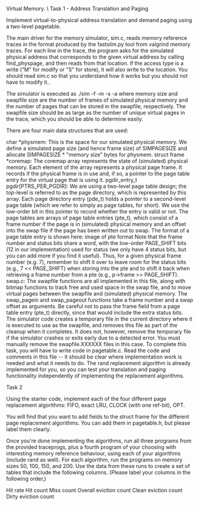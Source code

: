 Virtual Memory.   \\
Task 1 - Address Translation and Paging

Implement virtual-to-physical address translation and demand paging using a two-level pagetable.

The main driver for the memory simulator, sim.c, reads memory reference traces in the format produced by the fastslim.py tool from valgrind memory traces. For each line in the trace, the program asks for the simulated physical address that corresponds to the given virtual address by calling find_physpage, and then reads from that location. If the access type is a write ("M" for modify or "S" for store), it will also write to the location. You should read sim.c so that you understand how it works but you should not have to modify it..

The simulator is executed as ./sim -f <tracefile> -m <memory size> -s <swapfile size> -a <replacement algorithm> where memory size and swapfile size are the number of frames of simulated physical memory and the number of pages that can be stored in the swapfile, respectively. The swapfile size should be as large as the number of unique virtual pages in the trace, which you should be able to determine easily.

There are four main data structures that are used:

char *physmem: This is the space for our simulated physical memory. We define a simulated page size (and hence frame size) of SIMPAGESIZE and allocate SIMPAGESIZE * "memory size" bytes for physmem.
struct frame *coremap: The coremap array represents the state of (simulated) physical memory. Each element of the array represents a physical page frame. It records if the physical frame is in use and, if so, a pointer to the page table entry for the virtual page that is using it.
pgdir_entry_t pgdir[PTRS_PER_PGDIR]: We are using a two-level page table design; the top-level is referred to as the page directory, which is represented by this array. Each page directory entry (pde_t) holds a pointer to a second-level page table (which we refer to simply as page tables, for short). We use the low-order bit in this pointer to record whether the entry is valid or not. The page tables are arrays of page table entries (pte_t), which consist of a frame number if the page is in (simulated) physical memory and an offset into the swap file if the page has been written out to swap. The format of a page table entry is shown here: image of pte format
Note that the frame number and status bits share a word, with the low-order PAGE_SHIFT bits (12 in our implementation) used for status (we only have 4 status bits, but you can add more if you find it useful). Thus, for a given physical frame number (e.g. 7), remember to shift it over to leave room for the status bits (e.g., 7 << PAGE_SHIFT) when storing into the pte and to shift it back when retrieving a frame number from a pte (e.g., p->frame >> PAGE_SHIFT).
swap.c: The swapfile functions are all implemented in this file, along with bitmap functions to track free and used space in the swap file, and to move virtual pages between the swapfile and (simulated) physical memory. The swap_pagein and swap_pageout functions take a frame number and a swap offset as arguments. Be careful not to pass the frame field from a page table entry (pte_t) directly, since that would include the extra status bits. The simulator code creates a temporary file in the current directory where it is executed to use as the swapfile, and removes this file as part of the cleanup when it completes. It does not, however, remove the temporary file if the simulator crashes or exits early due to a detected error. You must manually remove the swapfile.XXXXXX files in this case.
To complete this task, you will have to write code in pagetable.c. Read the code and comments in this file -- it should be clear where implementation work is needed and what it needs to do. The rand replacement algorithm is already implemented for you, so you can test your translation and paging functionality independently of implementing the replacement algorithms.

Task 2

Using the starter code, implement each of the four different page replacement algorithms: FIFO, exact LRU, CLOCK (with one ref-bit), OPT.

You will find that you want to add fields to the struct frame for the different page replacement algorithms. You can add them in pagetable.h, but please label them clearly.

Once you're done implementing the algorithms, run all three programs from the provided traceprogs, plus a fourth program of your choosing with interesting memory reference behaviour, using each of your algorithms (include rand as well). For each algorithm, run the programs on memory sizes 50, 100, 150, and 200. Use the data from these runs to create a set of tables that include the following columns. (Please label your columns in the following order,)

Hit rate
Hit count
Miss count
Overall eviction count
Clean eviction count
Dirty eviction count
